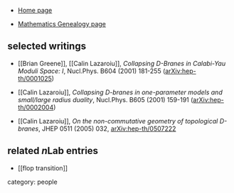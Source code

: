 * [Home page](https://cgp.ibs.re.kr/~calin/)

* [Mathematics Genealogy page](http://genealogy.math.ndsu.nodak.edu/id.php?id=99921)

## selected writings

* [[Brian Greene]], [[Calin Lazaroiu]], _Collapsing D-Branes in Calabi-Yau Moduli Space: I_, Nucl.Phys. B604 (2001) 181-255 ([arXiv:hep-th/0001025](https://arxiv.org/abs/hep-th/0001025))

* [[Calin Lazaroiu]], _Collapsing D-branes in one-parameter models and small/large radius duality_, Nucl.Phys. B605 (2001) 159-191 ([arXiv:hep-th/0002004](https://arxiv.org/abs/hep-th/0002004)) 

* [[Calin Lazaroiu]], _On the non-commutative geometry of topological D-branes_, JHEP 0511 (2005) 032, [arXiv:hep-th/0507222](https://arxiv.org/abs/hep-th/0507222)


## related $n$Lab entries

* [[flop transition]]

category: people
